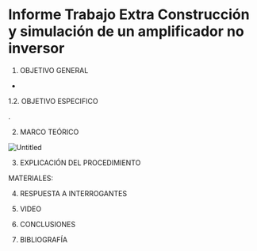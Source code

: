# Informe Trabajo Extra Construcción  y simulación de un amplificador no inversor

1. OBJETIVO GENERAL 

*

1.2. OBJETIVO ESPECIFICO 

.

2. MARCO TEÓRICO 

![Untitled](https://user-images.githubusercontent.com/93899720/156893368-25e3432e-9af8-4830-9161-5756948c695b.jpg)

3. EXPLICACIÓN DEL PROCEDIMIENTO

MATERIALES: 

4. RESPUESTA A INTERROGANTES 


5. VIDEO



6. CONCLUSIONES



7. BIBLIOGRAFÍA

